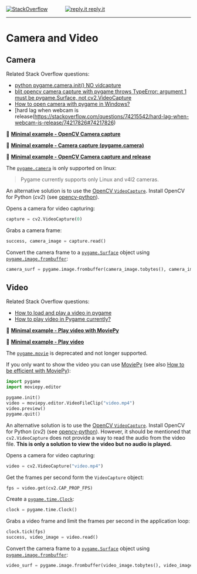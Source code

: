 [![StackOverflow](https://stackexchange.com/users/flair/7322082.png)](https://stackoverflow.com/users/5577765/rabbid76?tab=profile) &nbsp;&nbsp;&nbsp;&nbsp;&nbsp;&nbsp;&nbsp;&nbsp;&nbsp;&nbsp; [![reply.it](../../resource/logo/Repl_it_logo_80.png) reply.it](https://repl.it/repls/folder/PyGame%20Examples)

---

# Camera and Video

## Camera

Related Stack Overflow questions:

- [python pygame.camera.init() NO vidcapture](https://stackoverflow.com/questions/16266244/python-pygame-camera-init-no-vidcapture/69053911#69053911)
- [blit opencv camera capture with pygame throws TypeError: argument 1 must be pygame.Surface, not cv2.VideoCapture](https://stackoverflow.com/questions/74077114/blit-opencv-camera-capture-with-pygame-throws-typeerror-argument-1-must-be-pyga/74077144#74077144)  
- [How to open camera with pygame in Windows?](https://stackoverflow.com/questions/29673348/how-to-open-camera-with-pygame-in-windows)  
- [hard lag when webcam is release(https://stackoverflow.com/questions/74215542/hard-lag-when-webcam-is-release/74217826#74217826)  

📁 **[Minimal example - OpenCV Camera capture](../../examples/minimal_examples/pygame_minimal_video_camera.py)**

📁 **[Minimal example - Camera capture (pygame.camera)](../../examples/minimal_examples/pygame_minimal_video_camera_2.py)**

📁 **[Minimal example - OpenCV Camera capture and release](../../examples/minimal_examples/pygame_minimal_video_camera_rlease.py)**

The [`pygame.camera`](https://www.pygame.org/docs/ref/camera.html) is only supported on linux:

> Pygame currently supports only Linux and v4l2 cameras.

An alternative solution is to use the [OpenCV `VideoCapture`](https://docs.opencv.org/master/d8/dfe/classcv_1_1VideoCapture.html). Install OpenCV for Python (_cv2_) (see [opencv-python](https://pypi.org/project/opencv-python/)).

Opens a camera for video capturing:

```py
capture = cv2.VideoCapture(0)
```

Grabs a camera frame:

```py
success, camera_image = capture.read()
```

Convert the camera frame to a [`pygame.Surface`](https://www.pygame.org/docs/ref/surface.html) object using [`pygame.image.frombuffer`](https://www.pygame.org/docs/ref/image.html#pygame.image.frombuffer):

```py
camera_surf = pygame.image.frombuffer(camera_image.tobytes(), camera_image.shape[1::-1], "BGR")
```

## Video

Related Stack Overflow questions:

- [How to load and play a video in pygame](https://stackoverflow.com/questions/21356439/how-to-load-and-play-a-video-in-pygame/69054207#69054207)  
- [How to play video in Pygame currently?](https://stackoverflow.com/questions/62870381/how-to-play-video-in-pygame-currently)

📁 **[Minimal example - Play video with MoviePy](../../examples/minimal_examples/pygame_minimal_video_play.py)**

📁 **[Minimal example - Play video](../../examples/minimal_examples/pygame_minimal_video_play.py)**

The [`pygame.movie`](http://man.hubwiz.com/docset/PyGame.docset/Contents/Resources/Documents/ref/movie.html) is deprecated and not longer supported.

If you only want to show the video you can use [MoviePy](https://zulko.github.io/moviepy/) (see also [How to be efficient with MoviePy](https://stackoverflow.com/questions/21356439/how-to-load-and-play-a-video-in-pygame/69054207#69054207)):

```py
import pygame
import moviepy.editor

pygame.init()
video = moviepy.editor.VideoFileClip("video.mp4")
video.preview()
pygame.quit()
```

An alternative solution is to use the [OpenCV `VideoCapture`](https://docs.opencv.org/master/d8/dfe/classcv_1_1VideoCapture.html). Install OpenCV for Python (_cv2_) (see [opencv-python](https://pypi.org/project/opencv-python/)). However, it should be mentioned that `cv2.VideoCapture` does not provide a way to read the audio from the video file. **This is only a solution to view the video but no audio is played.**

Opens a camera for video capturing:

```py
video = cv2.VideoCapture("video.mp4")
```

Get the frames per second form the `VideoCapture` object:

```py
fps = video.get(cv2.CAP_PROP_FPS)
```

Create a [`pygame.time.Clock`](https://www.pygame.org/docs/ref/time.html):

```py
clock = pygame.time.Clock()
```

Grabs a video frame and limit the frames per second in the application loop:

```py
clock.tick(fps)
success, video_image = video.read()
```

Convert the camera frame to a [`pygame.Surface`](https://www.pygame.org/docs/ref/surface.html) object using [`pygame.image.frombuffer`](https://www.pygame.org/docs/ref/image.html#pygame.image.frombuffer):

```py
video_surf = pygame.image.frombuffer(video_image.tobytes(), video_image.shape[1::-1], "BGR")
```
